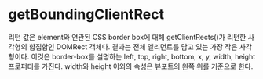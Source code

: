 # getBoundingClientRect

리턴 값은 element와 연관된 CSS border box에 대해 getClientRects()가 리턴한 사각형의 합집합인 DOMRect 객체다. 결과는 전체 엘리먼트를 담고 있는 가장 작은 사각형이다. 이것은 border-box를 설명하는 left, top, right, bottom, x, y, width, height 프로퍼티를 가진다. width와 height 이외의 속성은 뷰포트의 왼쪽 위를 기준으로 한다.
